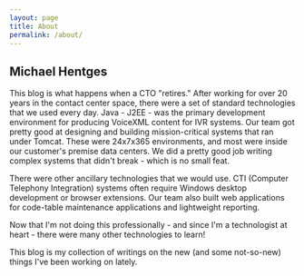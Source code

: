 ```yaml
---
layout: page
title: About
permalink: /about/
---
```


## Michael Hentges

This blog is what happens when a CTO "retires." After working for over 20 years in the contact center space, there were a set of standard technologies that we used every day. Java - J2EE - was the primary development environment for producing VoiceXML content for IVR systems. Our team got pretty good at designing and building mission-critical systems that ran under Tomcat. These were 24x7x365 environments, and most were inside our customer's premise data centers. We did a pretty good job writing complex systems that didn't break - which is no small feat.

There were other ancillary technologies that we would use. CTI (Computer Telephony Integration) systems often require Windows desktop development or browser extensions. Our team also built web applications for code-table maintenance applications and lightweight reporting.

Now that I'm not doing this professionally - and since I'm a technologist at heart - there were many other technologies to learn!

This blog is my collection of writings on the new (and some not-so-new) things I've been working on lately.
